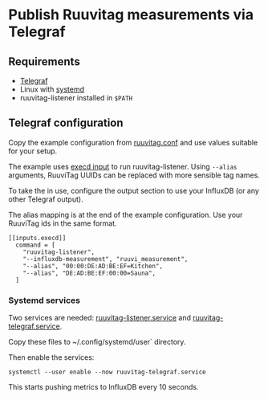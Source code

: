 # Publish Ruuvitag measurements via Telegraf

## Requirements

* [Telegraf](https://www.influxdata.com/time-series-platform/telegraf/)
* Linux with [systemd](https://www.freedesktop.org/wiki/Software/systemd/)
* ruuvitag-listener installed in `$PATH`

## Telegraf configuration

Copy the example configuration from [ruuvitag.conf](./ruuvitag.conf) and use values suitable for your setup.

The example uses [execd input](https://github.com/influxdata/telegraf/blob/master/plugins/inputs/execd/README.md) to run ruuvitag-listener. Using `--alias` arguments, RuuviTag UUIDs can be replaced with more sensible tag names.

To take the in use, configure the output section to use your InfluxDB (or any other Telegraf output).

The alias mapping is at the end of the example configuration. Use your RuuviTag ids in the same format.

```
[[inputs.execd]]
  command = [
    "ruuvitag-listener",
    "--influxdb-measurement", "ruuvi_measurement",
    "--alias", "00:00:DE:AD:BE:EF=Kitchen",
    "--alias", "DE:AD:BE:EF:00:00=Sauna",
  ]
```

### Systemd services

Two services are needed: [ruuvitag-listener.service](./ruuvitag-listener.service) and [ruuvitag-telegraf.service](./ruuvitag-telegraf.service).

Copy these files to ~/.config/systemd/user` directory.

Then enable the services:

```
systemctl --user enable --now ruuvitag-telegraf.service
```

This starts pushing metrics to InfluxDB every 10 seconds.
